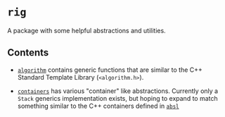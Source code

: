 # `rig`

A package with some helpful abstractions and utilities.

## Contents

* [`algorithm`](algorithm/README.md) contains generic functions that are similar to the C++ 
Standard Template Library (`<algorithm.h>`).

* [`containers`](containers/README.md) has various "container" like abstractions.
Currently only a `Stack` generics implementation exists, but hoping to expand
to match something similar to the C++ containers defined in [`absl`](https://github.com/abseil/abseil-cpp/tree/master/absl/container)
